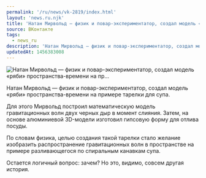 ```yaml
---
permalink: '/ru/news/vk-2819/index.html'
layout: 'news.ru.njk'
title: 'Натан Мирвольд — физик и повар-экспериментатор, создал модель «ряби» пространства-времени на пр'
source: ВКонтакте
tags:
  - news_ru
description: 'Натан Мирвольд — физик и повар-экспериментатор, создал модель «ряби» пространства-времени на пр…'
updatedAt: 1456383008
---
```

![Натан Мирвольд — физик и повар-экспериментатор, создал модель «ряби» пространства-времени на пр…](https://sun9-36.userapi.com/impf/c633630/v633630852/146dd/2wV0XkwYrCc.jpg?size=1200x800&quality=96&proxy=1&sign=20efd1a663ededcd0854f0e5427b3be5&c_uniq_tag=Zm8_WCYPnqrP85Di2NYwFSCg9nhhuPr02uUKF6Q7UQw&type=album)

Натан Мирвольд — физик и повар-экспериментатор, создал модель «ряби» пространства-времени на примере тарелки для супа.

Для этого Мирвольд построил математическую модель гравитационных волн двух черных дыр в момент слияния. Затем, на основе алюминиевой 3D-модели изготовил гипсовую форму для отлива посуды.

По словам физика, целью создания такой тарелки стало желание изобразить распространение гравитационных волн в пространстве на примере разливающегося по спиральным канавкам супа.

Остается логичный вопрос: зачем? Но это, видимо, совсем другая история.
